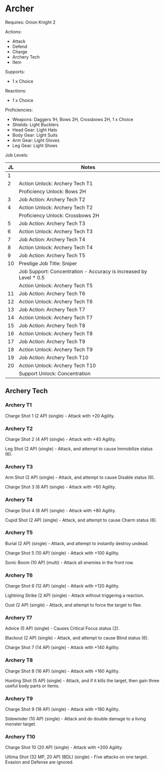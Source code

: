 # Archer

Requires: Onion Knight 2

Actions:

- Attack
- Defend
- Charge
- Archery Tech
- Item

Supports:

- 1 x Choice

Reactions:

- 1 x Choice

Proficiencies:

- Weapons: Daggers 1H, Bows 2H, Crossbows 2H, 1 x Choice
- Shields: Light Bucklers
- Head Gear: Light Hats
- Body Gear: Light Suits
- Arm Gear: Light Gloves
- Leg Gear: Light Shoes

Job Levels:

| JL | Notes |
| --- | --- |
| 1 | 
| 2 | Action Unlock: Archery Tech T1
|   | Proficiency Unlock: Bows 2H
| 3 | Job Action: Archery Tech T2
| 4 | Action Unlock: Archery Tech T2
|   | Proficiency Unlock: Crossbows 2H
| 5 | Job Action: Archery Tech T3
| 6 | Action Unlock: Archery Tech T3
| 7 | Job Action: Archery Tech T4
| 8 | Action Unlock: Archery Tech T4
| 9 | Job Action: Archery Tech T5
| 10 | Prestige Job Title: Sniper
|    | Job Support: Concentration - Accuracy is increased by Level * 0.5
|    | Action Unlock: Archery Tech T5
| 11 | Job Action: Archery Tech T6
| 12 | Action Unlock: Archery Tech T6
| 13 | Job Action: Archery Tech T7
| 14 | Action Unlock: Archery Tech T7
| 15 | Job Action: Archery Tech T8
| 16 | Action Unlock: Archery Tech T8
| 17 | Job Action: Archery Tech T9
| 18 | Action Unlock: Archery Tech T9
| 19 | Job Action: Archery Tech T10
| 20 | Action Unlock: Archery Tech T10
|    | Support Unlock: Concentration

## Archery Tech

### Archery T1

Charge Shot 1 (2 AP) (single) - Attack with +20 Agility.

### Archery T2

Charge Shot 2 (4 AP) (single) - Attack with +40 Agility.

Leg Shot (2 AP) (single) - Attack, and attempt to cause Immobilize status (6).

### Archery T3

Arm Shot (2 AP) (single) - Attack, and attempt to cause Disable status (6).

Charge Shot 3 (6 AP) (single) - Attack with +60 Agility.

### Archery T4

Charge Shot 4 (8 AP) (single) - Attack with +80 Agility.

Cupid Shot (2 AP) (single) - Attack, and attempt to cause Charm status (6).

### Archery T5

Burial (2 AP) (single) - Attack, and attempt to instantly destroy undead.

Charge Shot 5 (10 AP) (single) - Attack with +100 Agility.

Sonic Boom (10 AP) (multi) - Attack all enemies in the front row.

### Archery T6

Charge Shot 6 (12 AP) (single) - Attack with +120 Agility.

Lightning Strike (2 AP) (single) - Attack without triggering a reaction.

Oust (2 AP) (single) - Attack, and attempt to force the target to flee.

### Archery T7

Advice (5 AP) (single) - Causes Critical Focus status (2).

Blackout (2 AP) (single) - Attack, and attempt to cause Blind status (6).

Charge Shot 7 (14 AP) (single) - Attack with +140 Agility.

### Archery T8

Charge Shot 8 (16 AP) (single) - Attack with +160 Agility.

Hunting Shot (5 AP) (single) - Attack, and if it kills the target, then gain three useful body parts or items.

### Archery T9

Charge Shot 9 (18 AP) (single) - Attack with +180 Agility.

Sidewinder (10 AP) (single) - Attack and do double damage to a living monster target.

### Archery T10

Charge Shot 10 (20 AP) (single) - Attack with +200 Agility.

Ultima Shot (32 MP, 20 AP) (BDL) (single) - Five attacks on one target. Evasion and Defense are ignored.
